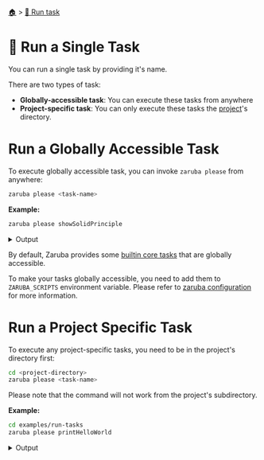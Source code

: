 <!--startTocHeader-->
[🏠](../README.md) > [🏃 Run task](README.md)
# 🍺 Run a Single Task
<!--endTocHeader-->

You can run a single task by providing it's name.

There are two types of task:

* __Globally-accessible task__: You can execute these tasks from anywhere
* __Project-specific task__: You can only execute these tasks the [project](../core-concepts/project/README.md)'s directory.

# Run a Globally Accessible Task

To execute globally accessible task, you can invoke `zaruba please` from anywhere:

```bash
zaruba please <task-name>
```

__Example:__

<!--startCode-->
```bash
zaruba please showSolidPrinciple
```
 
<details>
<summary>Output</summary>
 
```````
💀 🔎 Job Starting...
         Elapsed Time: 1.16µs
         Current Time: 08:19:34
💀 🏁 Run 🦉 'showSolidPrinciple' command on /home/gofrendi/zaruba/docs
💀    🚀 showSolidPrinciple   🦉  S  Single Responsibility Principle 
💀    🚀 showSolidPrinciple   🦉  O  Open/Closed Principle 
💀    🚀 showSolidPrinciple   🦉  L  Liskov's Substitution Principle 
💀    🚀 showSolidPrinciple   🦉  I  Interface Segregation Principle 
💀    🚀 showSolidPrinciple   🦉  D  Dependency Inversion Principle 
💀 🎉 Successfully running 🦉 'showSolidPrinciple' command
💀 🔎 Job Running...
         Elapsed Time: 105.804597ms
         Current Time: 08:19:34
💀 🎉 🎉🎉🎉🎉🎉🎉🎉🎉🎉🎉🎉
💀 🎉 Job Complete!!! 🎉🎉🎉
💀 🔥 Terminating
💀 🔎 Job Ended...
         Elapsed Time: 408.668382ms
         Current Time: 08:19:34
zaruba please showSolidPrinciple
```````
</details>
<!--endCode-->

 By default, Zaruba provides some [builtin core tasks](../core-tasks/README.md) that are globally accessible.
 
 To make your tasks globally accessible, you need to add them to `ZARUBA_SCRIPTS` environment variable. Please refer to [zaruba configuration](../configuration.md) for more information.

# Run a Project Specific Task

To execute any project-specific tasks, you need to be in the project's directory first:

```bash
cd <project-directory>
zaruba please <task-name>
```

Please note that the command will not work from the project's subdirectory.

__Example:__

<!--startCode-->
```bash
cd examples/run-tasks
zaruba please printHelloWorld
```
 
<details>
<summary>Output</summary>
 
```````
💀 🔎 Job Starting...
         Elapsed Time: 1.354µs
         Current Time: 08:19:34
💀 🏁 Run 🍎 'printHelloWorld' command on /home/gofrendi/zaruba/docs/examples/run-tasks
💀    🚀 printHelloWorld      🍎 hello world
💀 🎉 Successfully running 🍎 'printHelloWorld' command
💀 🔎 Job Running...
         Elapsed Time: 102.273743ms
         Current Time: 08:19:35
💀 🎉 🎉🎉🎉🎉🎉🎉🎉🎉🎉🎉🎉
💀 🎉 Job Complete!!! 🎉🎉🎉
💀 🔥 Terminating
💀 🔎 Job Ended...
         Elapsed Time: 506.330763ms
         Current Time: 08:19:35
zaruba please printHelloWorld
```````
</details>
<!--endCode-->


<!--startTocSubTopic-->
<!--endTocSubTopic-->